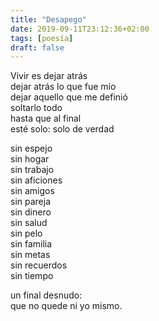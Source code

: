 ```yaml
---
title: "Desapego"
date: 2019-09-11T23:12:36+02:00
tags: [poesía]
draft: false
---
```


Vivir es dejar atrás<br>
dejar atrás lo que fue mío<br>
dejar aquello que me definió<br>
soltarlo todo<br>
hasta que al final<br>
esté solo: solo de verdad<br>

sin espejo<br>
sin hogar<br>
sin trabajo<br>
sin aficiones<br>
sin amigos<br>
sin pareja<br>
sin dinero<br>
sin salud<br>
sin pelo<br>
sin familia<br>
sin metas<br>
sin recuerdos<br>
sin tiempo<br>

un final desnudo:<br>
que no quede ni yo mismo.<br>
<!--more-->
